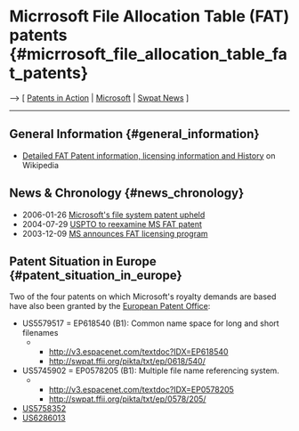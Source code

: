 # Micrrosoft File Allocation Table (FAT) patents {#micrrosoft_file_allocation_table_fat_patents}

\--\> \[ [ Patents in Action](SwpikxraniEn "wikilink") \| [
Microsoft](SwpatmicrosoftEn "wikilink") \| [ Swpat
News](SwpatcninoEn "wikilink") \]

------------------------------------------------------------------------

## General Information {#general_information}

-   [Detailed FAT Patent information, licensing information and
    History](http://en.wikipedia.org/wiki/File_Allocation_Table#FAT_licensing "wikilink")
    on Wikipedia

## News & Chronology {#news_chronology}

-   2006-01-26 [Microsoft\'s file system patent
    upheld](http://news.com.com/Microsofts+file+system+patent+upheld/2100-1012_3-6025447.html?part=rss&tag=6025447&subj=news "wikilink")
-   2004-07-29 [ USPTO to reexamine MS FAT
    patent](Pubpat040729En "wikilink")
-   2003-12-09 [ MS announces FAT licensing
    program](Msfat031209En "wikilink")

## Patent Situation in Europe {#patent_situation_in_europe}

Two of the four patents on which Microsoft\'s royalty demands are based
have also been granted by the [ European Patent
Office](SwpiktxtepEn "wikilink"):

-   US5579517 = EP618540 (B1): Common name space for long and short
    filenames
    -   -   <http://v3.espacenet.com/textdoc?IDX=EP618540>
        -   <http://swpat.ffii.org/pikta/txt/ep/0618/540/>
-   US5745902 = EP0578205 (B1): Multiple file name referencing system.
    -   -   <http://v3.espacenet.com/textdoc?IDX=EP0578205>
        -   <http://swpat.ffii.org/pikta/txt/ep/0578/205/>
-   [US5758352](http://v3.espacenet.com/textdoc?IDX=US5758352 "wikilink")
-   [US6286013](http://v3.espacenet.com/textdoc?IDX=US6286013 "wikilink")
